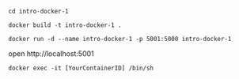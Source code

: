 


```
cd intro-docker-1

docker build -t intro-docker-1 .

docker run -d --name intro-docker-1 -p 5001:5000 intro-docker-1
```


open 
http://localhost:5001


```shell
docker exec -it [YourContainerID] /bin/sh
```


